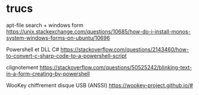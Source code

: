 # trucs

apt-file search + windows form
https://unix.stackexchange.com/questions/10685/how-do-i-install-monos-system-windows-forms-on-ubuntu/10696

Powershell et DLL C#
https://stackoverflow.com/questions/2143460/how-to-convert-c-sharp-code-to-a-powershell-script

clignotement
https://stackoverflow.com/questions/50525242/blinking-text-in-a-form-creating-by-powershell

WooKey chiffrement disque USB (ANSSI)
https://wookey-project.github.io/#

